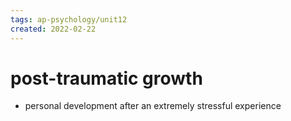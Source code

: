 ```yaml
---
tags: ap-psychology/unit12 
created: 2022-02-22
---
```


# post-traumatic growth

- personal development after an extremely stressful experience 
